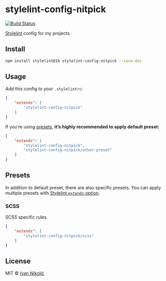 # stylelint-config-nitpick

[![Build Status][ci-img]][ci]

[Stylelint][stylelint] config for my projects.

## Install

```sh
npm install stylelint@16 stylelint-config-nitpick --save-dev
```

## Usage

Add this config to your `.stylelintrc`:

<!-- prettier-ignore-start -->

```json
{
	"extends": [
		"stylelint-config-nitpick"
	]
}
```

<!-- prettier-ignore-end -->

If you’re using [presets](#presets), **it’s highly recommended to apply default
preset:**

<!-- prettier-ignore-start -->

```json
{
	"extends": [
		"stylelint-config-nitpick",
		"stylelint-config-nitpick/other-preset"
	]
}
```

<!-- prettier-ignore-end -->

## Presets

In addition to default preset, there are also specific presets. You can apply
multiple presets with [Stylelint `extends` option][stylelint-extends].

### SCSS

SCSS specific rules.

<!-- prettier-ignore-start -->

```json
{
	"extends": [
		"stylelint-config-nitpick/scss"
	]
}
```

<!-- prettier-ignore-end -->

## License

MIT © [Ivan Nikolić](http://ivannikolic.com)

<!-- prettier-ignore-start -->

[ci]: https://github.com/niksy/stylelint-config-nitpick/actions?query=workflow%3ACI
[ci-img]: https://github.com/niksy/stylelint-config-nitpick/workflows/CI/badge.svg?branch=master
[stylelint]: http://stylelint.io/
[stylelint-extends]: https://stylelint.io/user-guide/configure#extends

<!-- prettier-ignore-end -->
